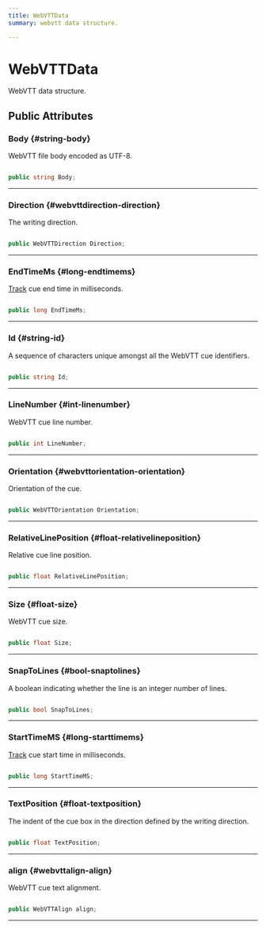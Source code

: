 ```yaml
---
title: WebVTTData
summary: webvtt data structure. 

---
```


# WebVTTData




WebVTT data structure.   





## Public Attributes

### Body {#string-body}

WebVTT file body encoded as UTF-8. 

```csharp

public string Body;

```






-----------

### Direction {#webvttdirection-direction}

The writing direction. 

```csharp

public WebVTTDirection Direction;

```






-----------

### EndTimeMs {#long-endtimems}

[Track](/versioned_docs/version-14-Jun-2023/unity-api/api/UnityEngine.XR.MagicLeap/MLMedia/Player/Track/UnityEngine.XR.MagicLeap.MLMedia.Player.Track.md) cue end time in milliseconds. 

```csharp

public long EndTimeMs;

```






-----------

### Id {#string-id}

A sequence of characters unique amongst all the WebVTT cue identifiers. 

```csharp

public string Id;

```






-----------

### LineNumber {#int-linenumber}

WebVTT cue line number. 

```csharp

public int LineNumber;

```






-----------

### Orientation {#webvttorientation-orientation}

Orientation of the cue. 

```csharp

public WebVTTOrientation Orientation;

```






-----------

### RelativeLinePosition {#float-relativelineposition}

Relative cue line position. 

```csharp

public float RelativeLinePosition;

```






-----------

### Size {#float-size}

WebVTT cue size. 

```csharp

public float Size;

```






-----------

### SnapToLines {#bool-snaptolines}

A boolean indicating whether the line is an integer number of lines. 

```csharp

public bool SnapToLines;

```






-----------

### StartTimeMS {#long-starttimems}

[Track](/versioned_docs/version-14-Jun-2023/unity-api/api/UnityEngine.XR.MagicLeap/MLMedia/Player/Track/UnityEngine.XR.MagicLeap.MLMedia.Player.Track.md) cue start time in milliseconds. 

```csharp

public long StartTimeMS;

```






-----------

### TextPosition {#float-textposition}

The indent of the cue box in the direction defined by the writing direction. 

```csharp

public float TextPosition;

```






-----------

### align {#webvttalign-align}

WebVTT cue text alignment. 

```csharp

public WebVTTAlign align;

```






-----------


